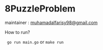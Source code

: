 # 8PuzzleProblem

maintainer : muhamadalfarisy98@gmail.com

How to run?

` go run main.go` or `make run`
